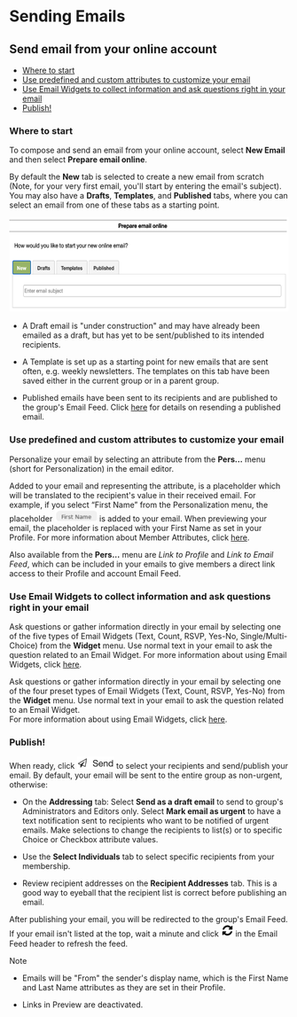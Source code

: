 # Sending Emails

<span id="gv-3send-1sendOnline"></span>
## Send email from your online account

* [Where to start](#gv-3send-1sendOnline-start)
* [Use predefined and custom attributes to customize your email](#gv-3send-1sendOnline-useattrs)
* [Use Email Widgets to collect information and ask questions right in your email](#gv-3send-1sendOnline-useews)
* [Publish!](#gv-3send-1sendOnline-send)

<span id="gv-3send-1sendOnline-start"></span>
### Where to start

To compose and send an email from your online account, select **New
Email** and then select **Prepare email online**.

By default the **New** tab is selected to create a new email from
scratch (Note, for your very first email, you'll start by entering the
email's subject).  You may also have a **Drafts**, **Templates**,
and **Published** tabs, where you can select an email from one of these tabs as a starting point.

<img src="/docimages/sendonline-start.png" height="170">

* A Draft email is "under construction" and may have already been emailed as a
draft, but has yet to be sent/published to its intended recipients.  

* A Template is set up as a starting point for new emails that are sent often, e.g. weekly newsletters.  The templates on this tab
have been saved either in the current group or in a parent group.  

* Published emails have been sent to its recipients and are published to the group's Email Feed.  Click [here](/3-send/5-resend.md?[LINK-QARGS-DOC]#gv-2members-5resend) for details on resending a published email.

<span id="gv-3send-1sendOnline-useattrs"></span>
### Use predefined and custom attributes to customize your email

Personalize your email by selecting an attribute from the **Pers…** menu (short for
Personalization) in the email editor.  

Added to your email and representing the attribute, is a placeholder which will be translated to the recipient's value in their received email. 
For example, if you select “First Name” from the Personalization menu, the placeholder <img src="/docimages/FirstName_attribute.png" height="22">
is added to your email.  When previewing your email, the placeholder 
is replaced with your First Name as set in your Profile.
For more information about Member Attributes, click 
[here](/2-members/4-membersAttributes.md?[LINK-QARGS-DOC]#gv-2members-4membersattributes).

Also available from the **Pers...** menu are *Link to Profile* and *Link to Email Feed*, which can be included
in your emails to give members a direct link access to their Profile and account Email Feed.

<span id="gv-3send-1sendOnline-useews"></span>
### Use Email Widgets to collect information and ask questions right in your email

<span class="sub g4s">

Ask questions or gather information directly in your email by selecting one of the 
five types of Email Widgets (Text, Count, RSVP, Yes-No,
Single/Multi-Choice) from the **Widget** menu.  Use normal text in your email to ask the question related to an Email Widget.
For more information about using Email Widgets,
click [here](/5-widgets/1-ewIntro.md?[LINK-QARGS-DOC]#gv-5widgets-1ewIntro).

</span> <!-- sub g4s -->

<span class="free">
  
Ask questions or gather information directly in your email by selecting one of the four preset types of Email Widgets (Text, Count, RSVP, Yes-No) from the **Widget** menu.  Use normal text in your email to ask the question related to an Email Widget.  
For more information about using Email Widgets, click [here](/5-widgets/1-ewIntro.md?[LINK-QARGS-DOC]#gv-5widgets-1ewIntro).
  
</span> <!-- free -->

<span id="gv-3send-1sendOnline-send"></span>
### Publish!

When ready, click <img src="/docimages/compose-send.png" height="22"> to select your recipients and send/publish your email.  By default, your email will be sent to the entire group as non-urgent, otherwise:

* On the **Addressing** tab: Select **Send as a draft email** to send to group's Administrators and Editors only.  Select **Mark email as urgent** to 
have a text notification sent to recipients who want to
be notified of urgent emails.  Make selections to change the recipients
to list(s) or to specific Choice or Checkbox attribute values. 

* Use the **Select Individuals** tab to select specific recipients from your membership.

* Review recipient addresses on the **Recipient Addresses** tab.  This is a good way to eyeball that the recipient list is correct
before publishing an email.

After publishing your email, you will be redirected to the group's Email
Feed.  If your email isn't listed at the top, wait a minute and click <img src="/docimages/refresh-feed-icon.png" width="22"> in the Email Feed header to 
refresh the feed.

Note

* Emails will be "From" the sender's display name, which is the First Name and Last Name attributes as they are set in their Profile.

* Links in Preview are deactivated.
